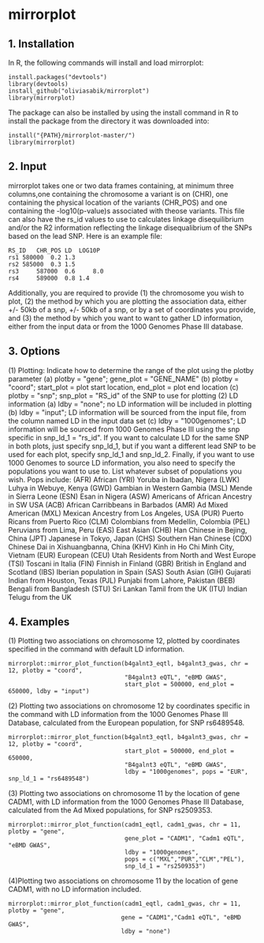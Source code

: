 # mirrorplot
## 1. Installation
In R, the following commands will install and load mirrorplot:
```
install.packages("devtools") 
library(devtools) 
install_github("oliviasabik/mirrorplot") 
library(mirrorplot)
```
The package can also be installed by using the install command in R to install the 
package from the directory it was downloaded into:
```
install("{PATH}/mirrorplot-master/")
library(mirrorplot)
```
## 2. Input
mirrorplot takes one or two data frames containing, at minimum
three columns,one containing the chromosome a variant is on (CHR), one 
containing the physical location of the variants (CHR_POS)
and one containing the -log10(p-value)s associated with theose variants.
This file can also have the rs_id values to use to calculates linkage disequilibrium
and/or the R2 information reflecting the linkage disequalibrium of the SNPs based on 
the lead SNP. 
Here is an example file:
``` 
RS_ID	CHR_POS	LD	LOG10P 
rs1	580000	0.2	1.3		
rs2	585000	0.3	1.5  
rs3 	587000 	0.6 	8.0
rs4 	589000	0.8	1.4
```
Additionally, you are required to provide (1) the chromosome you wish to plot, (2) the method
by which you are plotting the association data, either +/- 50kb of a snp, +/- 50kb of a snp,
or by a set of coordinates you provide, and (3) the method by which you want to want to 
gather LD information, either from the input data or from the 1000 Genomes Phase III database.

## 3. Options
(1) Plotting: Indicate how to determine the range of the plot using the plotby parameter
	(a) plotby = "gene"; gene_plot = "GENE_NAME"
	(b) plotby = "coord"; start_plot = plot start location, end_plot = plot end location
	(c) plotby = "snp"; snp_plot = "RS_id" of the SNP to use for plotting
(2) LD information
	(a) ldby = "none"; no LD information will be included in plotting
	(b) ldby = "input"; LD information will be sourced from the input file, from the column 
	named LD in the input data set
	(c) ldby = "1000genomes"; LD information will be sourced from 1000 Genomes Phase III
	using the snp specific in snp_ld_1 = "rs_id". If you want to calculate LD for the same 
	SNP in both plots, just specify snp_ld_1, but if you want a different lead SNP to 
	be used for each plot, specify snp_ld_1 and snp_ld_2. Finally, if you want to use 
	1000 Genomes to source LD information, you also need to specify the populations you 
	want to use to. List whatever subset of populations you wish. Pops include:
	(AFR) African
		(YRI) Yoruba in Ibadan, Nigera
		(LWK) Luhya in Webuye, Kenya
		(GWD) Gambian in Western Gambia
		(MSL) Mende in Sierra Leone
		(ESN) Esan in Nigera
		(ASW) Americans of African Ancestry in SW USA
		(ACB) African Carribbeans in Barbados
	(AMR) Ad Mixed American
		(MXL) Mexican Ancestry from Los Angeles, USA
		(PUR) Puerto Ricans from Puerto Rico
		(CLM) Colombians from Medellin, Colombia
		(PEL) Peruvians from Lima, Peru
	(EAS) East Asian
		(CHB) Han Chinese in Bejing, China
		(JPT) Japanese in Tokyo, Japan
		(CHS) Southern Han Chinese
		(CDX) Chinese Dai in Xishuangbanna, China
		(KHV) Kinh in Ho Chi Minh City, Vietnam
	(EUR) European
		(CEU) Utah Residents from North and West Europe
		(TSI) Toscani in Italia
		(FIN) Finnish in Finland
		(GBR) British in England and Scotland
		(IBS) Iberian population in Spain
	(SAS) South Asian
		(GIH) Gujarati Indian from Houston, Texas
		(PJL) Punjabi from Lahore, Pakistan
		(BEB) Bengali from Bangladesh
		(STU) Sri Lankan Tamil from the UK
		(ITU) Indian Telugu from the UK

## 4. Examples
(1) Plotting two associations on chromosome 12, plotted by coordinates specified in the command
with default LD information.
```
mirrorplot::mirror_plot_function(b4galnt3_eqtl, b4galnt3_gwas, chr = 12, plotby = "coord",
                                 "B4galnt3 eQTL", "eBMD GWAS", 
                                 start_plot = 500000, end_plot = 650000, ldby = "input")

```
(2) Plotting two associations on chromosome 12 by coordinates specific in the command
with LD information from the 1000 Genomes Phase III Database, calculated from the European
population, for SNP rs6489548. 
```
mirrorplot::mirror_plot_function(b4galnt3_eqtl, b4galnt3_gwas, chr = 12, plotby = "coord",
                                 start_plot = 500000, end_plot = 650000,
                                 "B4galnt3 eQTL", "eBMD GWAS",
                                 ldby = "1000genomes", pops = "EUR", snp_ld_1 = "rs6489548")
```
(3) Plotting two associations on chromosome 11 by the location of gene CADM1, with LD 
information from the 1000 Genomes Phase III Database, calculated from the Ad Mixed
populations, for SNP rs2509353.
```
mirrorplot::mirror_plot_function(cadm1_eqtl, cadm1_gwas, chr = 11, plotby = "gene", 
								 gene_plot = "CADM1", "Cadm1 eQTL", "eBMD GWAS",
                                 ldby = "1000genomes", 
                                 pops = c("MXL","PUR","CLM","PEL"), 
                                 snp_ld_1 = "rs2509353")

```
(4)Plotting two associations on chromosome 11 by the location of gene CADM1, with no 
LD information included. 
```
mirrorplot::mirror_plot_function(cadm1_eqtl, cadm1_gwas, chr = 11, plotby = "gene", 
								gene = "CADM1","Cadm1 eQTL", "eBMD GWAS",
                                ldby = "none")
```